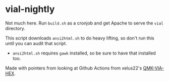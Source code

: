 # vial-nightly

Not much here. Run `build.sh` as a cronjob and get Apache to serve the `vial` directory.

This script downloads `ansi2html.sh` to do heavy lifting, so don't run this until you can audit that script.
* `ansi2html.sh` requires `gawk` installed, so be sure to have that installed too.

Made with pointers from looking at Github Actions from xelus22's [QMK-VIA-HEX](https://github.com/Xelus22/QMK-VIA-Hex).